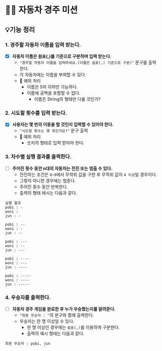 # 🚗🚙 자동차 경주 미션
## 💡기능 정리

### 1. 경주할 자동차 이름을 입력 받는다.
- [x] **자동차 이름은 쉼표(,)를 기준으로 구분하며 입력 받는다.**
  - `"경주할 자동차 이름을 입력하세요.(이름은 쉼표(,) 기준으로 구분)"` 문구를 출력한다.
  - 각 자동차에는 이름을 부여할 수 있다.
  - 📢 예외 처리
      - 이름은 5자 이하만 가능하다.
      - 이름에 공백을 포함할 수 없다.
        - 이름은 String의 형태만 다룰 것인가?
        

### 2. 시도할 횟수를 입력 받는다.
- [x] **사용자는 몇 번의 이동을 할 것인지 입력할 수 있어야 한다.**
  - `"시도할 횟수는 몇 회인가요?"` 문구 출력
  - 📢 예외 처리
    - 숫자의 형태로 입력 받아야 한다.

### 3. 차수별 실행 결과를 출력한다.
- [ ] **주어진 횟수 동안 n대의 자동차는 전진 또는 멈출 수 있다.**
  - 전진하는 조건은 `0~9`에서 무작위 값을 구한 후 무작위 값이 `4 이상`일 경우이다.
  - 그렇지 아니한 경우에는 멈춘다.
  - 주어진 횟수 동안 반복한다.
  - 출력의 형태 에시는 다음과 같다.
```text
실행 결과
pobi : -
woni : 
jun : -

pobi : --
woni : -
jun : --

pobi : ---
woni : --
jun : ---

pobi : ----
woni : ---
jun : ----

pobi : -----
woni : ----
jun : -----
```

### 4. 우승자를 출력한다.
- [ ] **자동차 경주 게임을 완료한 후 누가 우승했는지를 알려준다.**
  - `"최종 우승자 : "`의 문구와 함께 출력한다.
  - 우승자는 한 명 이상일 수 있다.
    - 한 명 이상인 경우에는 `쉼표(,)`를 이용하여 구분한다.
    - 출력의 예시 형태는 다음과 같다.
```text
최종 우승자 : pobi, jun
```
